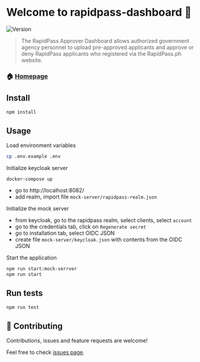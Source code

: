 # Welcome to rapidpass-dashboard 👋

![Version](https://img.shields.io/badge/version-0.1.0-blue.svg?cacheSeconds=2592000)

> The RapidPass Approver Dashboard allows authorized government agency personnel to upload pre-approved applicants and approve or deny RapidPass applicants who registered via the RapidPass.ph website.

### 🏠 [Homepage](https://rapidpass-approver.azurewebsites.net)

## Install

```sh
npm install
```

## Usage

Load environment variables

```sh
cp .env.example .env
```

Initialize keycloak server

```
docker-compose up
```

- go to http://localhost:8082/
- add realm, import file `mock-server/rapidpass-realm.json`

Initialize the mock server

- from keycloak, go to the rapidpass realm, select clients, select `account`
- go to the credentials tab, click on `Regenerate secret`
- go to installation tab, select OIDC JSON
- create file `mock-server/keycloak.json` with contents from the OIDC JSON

Start the application

```sh
npm run start:mock-serrver
npm run start
```

## Run tests

```sh
npm run test
```

## 🤝 Contributing

Contributions, issues and feature requests are welcome!

Feel free to check [issues page](https://gitlab.com/dctx/rapidpass/rapidpass-dashboard/-/issues).
